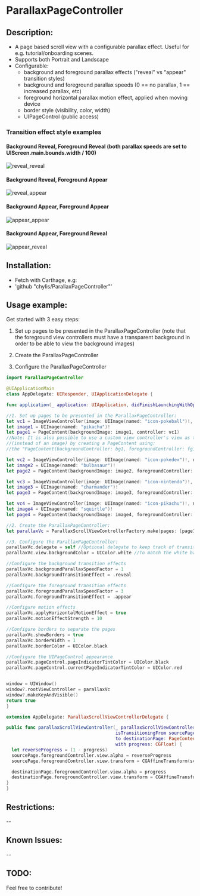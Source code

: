 # ParallaxPageController

## Description:
- A page based scroll view with a configurable parallax effect. Useful for e.g. tutorial/onboarding scenes.
- Supports both Portrait and Landscape
- Configurable:
  - background and foreground parallax effects ("reveal" vs "appear" transition styles) 
  - background and foreground parallax speeds (0 == no parallax, 1 == increased parallax, etc)
  - foreground horizontal parallax motion effect, applied when moving device
  - border style (visibility, color, width)
  - UIPageControl (public access)

### Transition effect style examples

#### Background Reveal, Foreground Reveal (both parallax speeds are set to UIScreen.main.bounds.width / 100)
![reveal_reveal](https://cloud.githubusercontent.com/assets/653946/17971540/87d98bd0-6adb-11e6-948d-47c041c6ad60.gif)

#### Background Reveal, Foreground Appear
![reveal_appear](https://cloud.githubusercontent.com/assets/653946/17971531/815a1982-6adb-11e6-99d8-1915218efbfa.gif)

#### Background Appear, Foreground Appear
![appear_appear](https://cloud.githubusercontent.com/assets/653946/17971518/78824046-6adb-11e6-953c-4b1b3e60d94c.gif)

#### Background Appear, Foreground Reveal
![appear_reveal](https://cloud.githubusercontent.com/assets/653946/17971511/726ad9ac-6adb-11e6-9b64-559b9caa348a.gif)

## Installation:
  - Fetch with Carthage, e.g:
  - 'github "chylis/ParallaxPageController"'

## Usage example:
Get started with 3 easy steps:
  1. Set up pages to be presented in the ParallaxPageController (note that the foreground view controllers must have a transparent background in order to be able to view the background images)
 
  2. Create the ParallaxPageController

  3. Configure the ParallaxPageController

  ```swift
import ParallaxPageController

@UIApplicationMain
class AppDelegate: UIResponder, UIApplicationDelegate {

func application(_ application: UIApplication, didFinishLaunchingWithOptions launchOptions: [UIApplicationLaunchOptionsKey: Any]?) -> Bool {

  //1. Set up pages to be presented in the ParallaxPageController:
  let vc1 = ImageViewController(image: UIImage(named: "icon-pokeball")!, name: "1")
  let image1 = UIImage(named: "pikachu")!
  let page1 = PageContent(backgroundImage: image1, controller: vc1) 
  //Note: It is also possible to use a custom view controller's view as the background view 
  //(instead of an image) by creating a PageContent using: 
  //the "PageContent(backgroundController: bg1, foregroundController: fg1)" constructor

  let vc2 = ImageViewController(image: UIImage(named: "icon-pokedex")!, name: "2")
  let image2 = UIImage(named: "bulbasaur")!
  let page2 = PageContent(backgroundImage: image2, foregroundController: vc2)

  let vc3 = ImageViewController(image: UIImage(named: "icon-nintendo")!, name: "3")
  let image3 = UIImage(named: "charmander")!
  let page3 = PageContent(backgroundImage: image3, foregroundController: vc3)

  let vc4 = ImageViewController(image: UIImage(named: "icon-pikachu")!, name: "4")
  let image4 = UIImage(named: "squirtle")!
  let page4 = PageContent(backgroundImage: image4, foregroundController: vc4)

  //2. Create the ParallaxPageController:
  let parallaxVc = ParallaxScrollViewControllerFactory.make(pages: [page1,page2,page3,page4])

  //3. Configure the ParallaxPageController:
  parallaxVc.delegate = self //Optional delegate to keep track of transition progress
  parallaxVc.view.backgroundColor = UIColor.white //To match the white background of the background images

  //Configure the background transition effects
  parallaxVc.backgroundParallaxSpeedFactor = 1
  parallaxVc.backgroundTransitionEffect = .reveal

  //Configure the foreground transition effects
  parallaxVc.foregroundParallaxSpeedFactor = 3
  parallaxVc.foregroundTransitionEffect = .appear

  //Configure motion effects
  parallaxVc.applyHorizontalMotionEffect = true
  parallaxVc.motionEffectStrength = 10

  //Configure borders to separate the pages
  parallaxVc.showBorders = true
  parallaxVc.borderWidth = 1
  parallaxVc.borderColor = UIColor.black

  //Configure the UIPageControl appearance
  parallaxVc.pageControl.pageIndicatorTintColor = UIColor.black
  parallaxVc.pageControl.currentPageIndicatorTintColor = UIColor.red


  window = UIWindow()
  window?.rootViewController = parallaxVc
  window?.makeKeyAndVisible()
  return true
}

extension AppDelegate: ParallaxScrollViewControllerDelegate {

  public func parallaxScrollViewController(_ parallaxScrollViewController: ParallaxScrollViewController,
                                           isTransitioningFrom sourcePage: PageContent,
                                           to destinationPage: PageContent, 
                                           with progress: CGFloat) {
    let reverseProgress = (1 - progress)
    sourcePage.foregroundController.view.alpha = reverseProgress
    sourcePage.foregroundController.view.transform = CGAffineTransform(scaleX: reverseProgress*2, y: reverseProgress*2)

    destinationPage.foregroundController.view.alpha = progress
    destinationPage.foregroundController.view.transform = CGAffineTransform(scaleX: progress*2, y: progress*2)
  }
}
```

## Restrictions:
-- 
## Known Issues:
-- 
## TODO:

Feel free to contribute!
